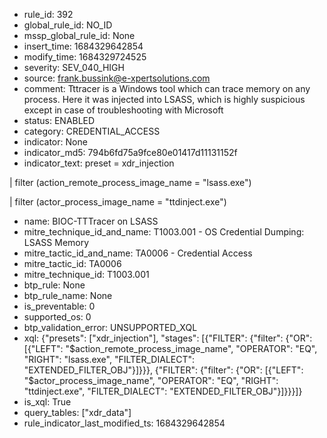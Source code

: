 * rule_id: 392
* global_rule_id: NO_ID
* mssp_global_rule_id: None
* insert_time: 1684329642854
* modify_time: 1684329724525
* severity: SEV_040_HIGH
* source: frank.bussink@e-xpertsolutions.com
* comment: Tttracer is a Windows tool which can trace memory on any process. Here it was injected into LSASS, which is highly suspicious except in case of troubleshooting with Microsoft
* status: ENABLED
* category: CREDENTIAL_ACCESS
* indicator: None
* indicator_md5: 794b6fd75a9fce80e01417d11131152f
* indicator_text: preset = xdr_injection 
| filter (action_remote_process_image_name = "lsass.exe") 
| filter (actor_process_image_name = "ttdinject.exe") 
* name: BIOC-TTTracer on LSASS
* mitre_technique_id_and_name: T1003.001 - OS Credential Dumping: LSASS Memory
* mitre_tactic_id_and_name: TA0006 - Credential Access
* mitre_tactic_id: TA0006
* mitre_technique_id: T1003.001
* btp_rule: None
* btp_rule_name: None
* is_preventable: 0
* supported_os: 0
* btp_validation_error: UNSUPPORTED_XQL
* xql: {"presets": ["xdr_injection"], "stages": [{"FILTER": {"filter": {"OR": [{"LEFT": "$action_remote_process_image_name", "OPERATOR": "EQ", "RIGHT": "lsass.exe", "FILTER_DIALECT": "EXTENDED_FILTER_OBJ"}]}}}, {"FILTER": {"filter": {"OR": [{"LEFT": "$actor_process_image_name", "OPERATOR": "EQ", "RIGHT": "ttdinject.exe", "FILTER_DIALECT": "EXTENDED_FILTER_OBJ"}]}}}]}
* is_xql: True
* query_tables: ["xdr_data"]
* rule_indicator_last_modified_ts: 1684329642854
